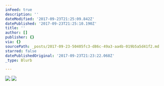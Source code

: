 ```yaml
---
inFeed: true
description: ''
dateModified: '2017-09-23T21:25:09.842Z'
datePublished: '2017-09-23T21:25:10.190Z'
title: ''
author: []
publisher: {}
via: {}
sourcePath: _posts/2017-09-23-50405fc3-d86c-49a3-aa4b-019b5a5d41f2.md
starred: false
datePublishedOriginal: '2017-09-23T21:23:22.068Z'
_type: Blurb

---
```

![](https://the-grid-user-content.s3-us-west-2.amazonaws.com/28d4ff16-18d5-4ec3-8eab-a1c41016b1b8.jpg)
![](https://the-grid-user-content.s3-us-west-2.amazonaws.com/b3b91b8e-c39f-45b9-a049-2491489d050a.jpg)